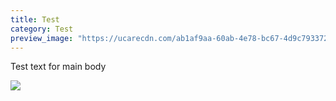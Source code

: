 ```yaml
---
title: Test
category: Test
preview_image: "https://ucarecdn.com/ab1af9aa-60ab-4e78-bc67-4d9c7933723c/"
---
```


Test text for main body

![](https://ucarecdn.com/0ba2c117-572a-4d2f-8076-5cdf9f7b8950/cap.jpg)
